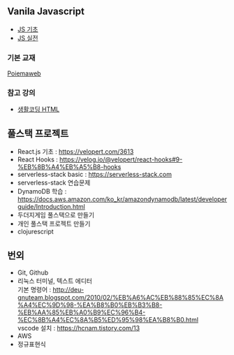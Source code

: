 ## Vanila Javascript

- [JS 기초](https://github.com/xistory/nowcoding/tree/master/Vanilajs/Basic)   
- [JS 실전](https://github.com/xistory/nowcoding/tree/master/Vanilajs/Projects)   

### 기본 교재
[Poiemaweb](https://poiemaweb.com/)

### 참고 강의
- [생활코딩 HTML](https://opentutorials.org/course/3084)

## 풀스택 프로젝트

- React.js 기초 : <https://velopert.com/3613>   
- React Hooks : <https://velog.io/@velopert/react-hooks#9-%EB%8B%A4%EB%A5%B8-hooks>   
- serverless-stack basic : <https://serverless-stack.com>   
- serverless-stack 연습문제   
- DynamoDB 학습 : <https://docs.aws.amazon.com/ko_kr/amazondynamodb/latest/developerguide/Introduction.html>   
- 두더지게임 풀스택으로 만들기   
- 개인 풀스택 프로젝트 만들기   
- clojurescript   

## 번외   
- Git, Github   
- 리눅스 터미널, 텍스트 에디터   
기본 명령어 : <http://deu-gnuteam.blogspot.com/2010/02/%EB%A6%AC%EB%88%85%EC%8A%A4%EC%9D%98-%EA%B8%B0%EB%B3%B8-%EB%AA%85%EB%A0%B9%EC%96%B4-%EC%8B%A4%EC%8A%B5%ED%95%98%EA%B8%B0.html>  
vscode 설치 : <https://hcnam.tistory.com/13>
- AWS   
- 정규표현식   